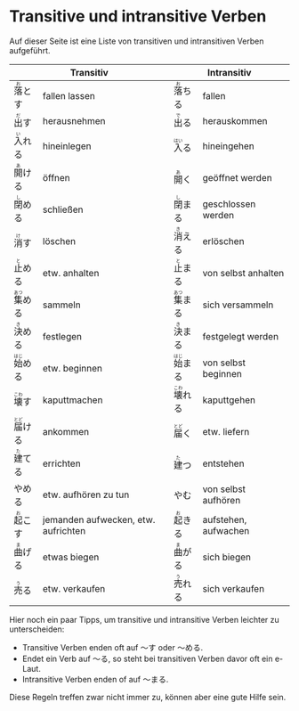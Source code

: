 ---
---

# Transitive und intransitive Verben

Auf dieser Seite ist eine Liste von transitiven und intransitiven Verben aufgeführt.

<table>
  <thead>
      <tr>
          <th colspan="2">Transitiv</th>
          <th colspan="2">Intransitiv</th>
      </tr>
  </thead>
  <tbody>
      <tr>
          <td><ruby><rb>落</rb><rt>お</rt></ruby>とす</td>
          <td>fallen lassen</td>
          <td><ruby><rb>落</rb><rt>お</rt></ruby>ちる</td>
          <td>fallen</td>
      </tr>
      <tr>
          <td><ruby><rb>出</rb><rt>だ</rt></ruby>す</td>
          <td>herausnehmen</td>
          <td><ruby><rb>出</rb><rt>で</rt></ruby>る</td>
          <td>herauskommen</td>
      </tr>
      <tr>
          <td><ruby><rb>入</rb><rt>い</rt></ruby>れる</td>
          <td>hineinlegen</td>
          <td><ruby><rb>入</rb><rt>はい</rt></ruby>る</td>
          <td>hineingehen</td>
      </tr>
      <tr>
          <td><ruby><rb>開</rb><rt>あ</rt></ruby>ける</td>
          <td>öffnen</td>
          <td><ruby><rb>開</rb><rt>あ</rt></ruby>く</td>
          <td>geöffnet werden</td>
      </tr>
      <tr>
          <td><ruby><rb>閉</rb><rt>し</rt></ruby>める</td>
          <td>schließen</td>
          <td><ruby><rb>閉</rb><rt>し</rt></ruby>まる</td>
          <td>geschlossen werden</td>
      </tr>
      <tr>
          <td><ruby><rb>消</rb><rt>け</rt></ruby>す</td>
          <td>löschen</td>
          <td><ruby><rb>消</rb><rt>き</rt></ruby>える</td>
          <td>erlöschen</td>
      </tr>
      <tr>
          <td><ruby><rb>止</rb><rt>と</rt></ruby>める</td>
          <td>etw. anhalten</td>
          <td><ruby><rb>止</rb><rt>と</rt></ruby>まる</td>
          <td>von selbst anhalten</td>
      </tr>
      <tr>
          <td><ruby><rb>集</rb><rt>あつ</rt></ruby>める</td>
          <td>sammeln</td>
          <td><ruby><rb>集</rb><rt>あつ</rt></ruby>まる</td>
          <td>sich versammeln</td>
      </tr>
      <tr>
          <td><ruby><rb>決</rb><rt>き</rt></ruby>める</td>
          <td>festlegen</td>
          <td><ruby><rb>決</rb><rt>き</rt></ruby>まる</td>
          <td>festgelegt werden</td>
      </tr>
      <tr>
          <td><ruby><rb>始</rb><rt>はじ</rt></ruby>める</td>
          <td>etw. beginnen</td>
          <td><ruby><rb>始</rb><rt>はじ</rt></ruby>まる</td>
          <td>von selbst beginnen</td>
      </tr>
      <tr>
          <td><ruby><rb>壊</rb><rt>こわ</rt></ruby>す</td>
          <td>kaputtmachen</td>
          <td><ruby><rb>壊</rb><rt>こわ</rt></ruby>れる</td>
          <td>kaputtgehen</td>
      </tr>
      <tr>
          <td><ruby><rb>届</rb><rt>とど</rt></ruby>ける</td>
          <td>ankommen</td>
          <td><ruby><rb>届</rb><rt>とど</rt></ruby>く</td>
          <td>etw. liefern</td>
      </tr>
      <tr>
          <td><ruby><rb>建</rb><rt>た</rt></ruby>てる</td>
          <td>errichten</td>
          <td><ruby><rb>建</rb><rt>た</rt></ruby>つ</td>
          <td>entstehen</td>
      </tr>
      <tr>
          <td>やめる</td>
          <td>etw. aufhören zu tun</td>
          <td>やむ</td>
          <td>von selbst aufhören</td>
      </tr>
      <tr>
          <td><ruby><rb>起</rb><rt>お</rt></ruby>こす</td>
          <td>jemanden aufwecken, etw. aufrichten</td>
          <td><ruby><rb>起</rb><rt>お</rt></ruby>きる</td>
          <td>aufstehen, aufwachen</td>
      </tr>
      <tr>
          <td><ruby><rb>曲</rb><rt>ま</rt></ruby>げる</td>
          <td>etwas biegen</td>
          <td><ruby><rb>曲</rb><rt>ま</rt></ruby>がる</td>
          <td>sich biegen</td>
      </tr>
      <tr>
          <td><ruby><rb>売</rb><rt>う</rt></ruby>る</td>
          <td>etw. verkaufen</td>
          <td><ruby><rb>売</rb><rt>う</rt></ruby>れる</td>
          <td>sich verkaufen</td>
      </tr>
  </tbody>
</table>

Hier noch ein paar Tipps, um transitive und intransitive Verben leichter zu unterscheiden:

- Transitive Verben enden oft auf 〜す oder 〜める.
- Endet ein Verb auf 〜る, so steht bei transitiven Verben davor oft ein e-Laut.
- Intransitive Verben enden of auf 〜まる.

Diese Regeln treffen zwar nicht immer zu, können aber eine gute Hilfe sein.
